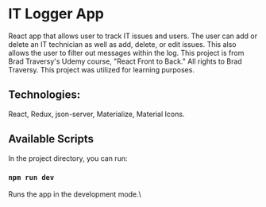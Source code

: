 # IT Logger App

React app that allows user to track IT issues and users. The user can add or delete an IT technician as well as add, delete, or edit issues. This also allows the user to filter out messages within the log. This project is from Brad Traversy's Udemy course, "React Front to Back." All rights to Brad Traversy. This project was utilized for learning purposes.

## Technologies: 
React, Redux, json-server, Materialize, Material Icons. 

## Available Scripts

In the project directory, you can run:

### `npm run dev`

Runs the app in the development mode.\

